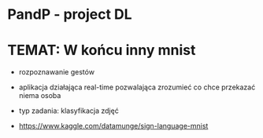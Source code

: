 # PandP - project DL

# TEMAT: W końcu inny mnist

* rozpoznawanie gestów
* aplikacja działająca real-time pozwalająca zrozumieć co chce przekazać
niema osoba
* typ zadania: klasyfikacja zdjęć
  
* https://www.kaggle.com/datamunge/sign-language-mnist